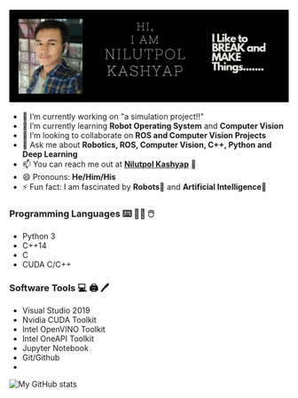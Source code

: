 ![alt text](https://github.com/nilutpolkashyap/nilutpolkashyap/raw/main/main.JPG?raw=true)

- 🔭 I’m currently working on "a simulation project!!"
- 🌱 I’m currently learning **Robot Operating System** and **Computer Vision**
- 👯 I’m looking to collaborate on **ROS and Computer Vision Projects**
- 💬 Ask me about **Robotics, ROS, Computer Vision, C++, Python and Deep Learning**
- 📫 You can reach me out at **<a href="mailto:webmaster@example.com">Nilutpol Kashyap</a>** :email:
- 😄 Pronouns: **He/Him/His**
- ⚡ Fun fact: I am fascinated by **Robots**:mechanical_arm: and **Artificial Intelligence**:robot: 


 


### Programming Languages :keyboard: :man_technologist: :computer_mouse: 
- Python 3
- C++14
- C
- CUDA C/C++




### Software Tools :computer: :printer: :pen:
- Visual Studio 2019
- Nvidia CUDA Toolkit
- Intel OpenVINO Toolkit
- Intel OneAPI Toolkit
- Jupyter Notebook
- Git/Github
- 

![My GitHub stats](https://github-readme-stats.vercel.app/api?username=nilutpolkashyap&count_private=true)


